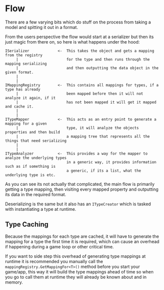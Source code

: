 # Flow

There are a few varying bits which do stuff on the process from taking a model and spitting it out in a format.

From the users perspective the flow would start at a serializer but then its just magic from there on, so here is what happens under the hood:

```
ISerializer             <-  This takes the object and gets a mapping from the registry 
     |                      for the type and then runs through the mapping serializing
     |                      and then outputting the data object in the given format.
     |
     |
IMappingRegistry        <-  This contains all mappings for types, if a type has already
     |                      been mapped before then it will not analyze it again, if it 
     |                      has not been mapped it will get it mapped and cache it.
     |  
     |
ITypeMapper             <-  This acts as an entry point to generate a mapping for a given
     |                      type, it will analyze the objects properties and then build
     |                      a mapping tree that represents all the things that need serializing
     |
     |
ITypeAnalyzer           <-  This provides a way for the mapper to analyze the underlying types
                            in a generic way, it provides information such as if something is 
                            a generic, if its a list, what the underlying type is etc.
```

As you can see its not actually that complicated, the main flow is primarily getting a type mapping, then visiting every mapped property and outputting its data in the required format.

Deserializing is the same but it also has an `ITypeCreator` which is tasked with instantiating a type at runtime.

## Type Caching

Because the mappings for each type are cached, it will have to generate the mapping for a type the first time it is required, which can cause an overhead if happening during a game loop or other critical time.

If you want to side step this overhead of generating type mappings at runtime it is recommended you manually call the `mappingRegistry.GetMappingFor<T>()` method before you start your game/app, this way it will build the type mappings ahead of time so when you go to call them at runtime they will already be known about and in memory.